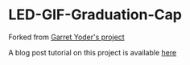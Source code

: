 # LED-GIF-Graduation-Cap

Forked from [Garret Yoder's project](https://github.com/garretyoder/GifMatrix)

A blog post tutorial on this project is available [here](http://www.jbocinsky.com/GraduationCap/)
